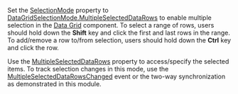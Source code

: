 Set the [SelectionMode](https://docs.devexpress.com/Blazor/DevExpress.Blazor.DxDataGrid-1.SelectionMode) property to [DataGridSelectionMode.MultipleSelectedDataRows](https://docs.devexpress.com/Blazor/DevExpress.Blazor.DataGridSelectionMode) to enable multiple selection in the [Data Grid](https://docs.devexpress.com/Blazor/DevExpress.Blazor.DxDataGrid-1) component. To select a range of rows, users should hold down the **Shift** key and click the first and last rows in the range. To add/remove a row to/from selection, users should hold down the **Ctrl** key and click the row.

Use the [MultipleSelectedDataRows](https://docs.devexpress.com/Blazor/DevExpress.Blazor.DxDataGrid-1.MultipleSelectedDataRows) property to access/specify the selected items. To track selection changes in this mode, use the [MultipleSelectedDataRowsChanged](https://docs.devexpress.com/Blazor/DevExpress.Blazor.DxDataGrid-1.MultipleSelectedDataRowsChanged) event or the two-way synchronization as demonstrated in this module.
